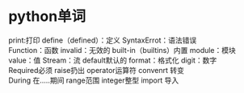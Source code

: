 # python单词
print:打印 define（defined）：定义 SyntaxErrot：语法错误 <br>
Function：函数  invalid：无效的 built-in（builtins）内置	module：模块<br> 
value：值  Stream：流 default默认的	 format：格式化	digit：数字<br>
Required必须 raise扔出  operator运算符	 convenrt 转变<br>
During 在.....期间   range范围 integer整型 import 导入   
		